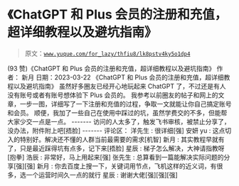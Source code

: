 # 《ChatGPT 和 Plus 会员的注册和充值，超详细教程以及避坑指南》

> 原文：[`www.yuque.com/for_lazy/thfiu8/lk8pstv4ky5o1dp4`](https://www.yuque.com/for_lazy/thfiu8/lk8pstv4ky5o1dp4)

<ne-h2 id="37fe7905" data-lake-id="37fe7905"><ne-heading-ext><ne-heading-anchor></ne-heading-anchor><ne-heading-fold></ne-heading-fold></ne-heading-ext><ne-heading-content><ne-text id="u3630645d">(93 赞)《ChatGPT 和 Plus 会员的注册和充值，超详细教程以及避坑指南》</ne-text></ne-heading-content></ne-h2> <ne-p id="ufd82f5de" data-lake-id="ufd82f5de"><ne-text id="uec2cc834">作者： 新月</ne-text></ne-p> <ne-p id="uaffef333" data-lake-id="uaffef333"><ne-text id="u76250add">日期：2023-03-22</ne-text></ne-p> <ne-p id="uddb4a6e6" data-lake-id="uddb4a6e6"><ne-text id="u7d0f7a45">《ChatGPT 和 Plus 会员的注册和充值，超详细教程以及避坑指南》</ne-text></ne-p> <ne-p id="uc2afc8f5" data-lake-id="uc2afc8f5"><ne-text id="ua1a78c18">虽然好多圈友已经开心地玩起来 ChatGPT 了，不过还是有人没有账号或者有账号想体验下 Plus 会员的。</ne-text> <ne-text id="uec3ad103">我参考以前圈友的帖子和网上的文章，一步一图，详细写了一下注册和充值的过程，争取一文就能让你自己搞定账号和会员。</ne-text> <ne-text id="u05748536">顺便，我加了一些自己在使用中踩过的坑，虽然学费交的不多，但能帮大家少交一点是一点。</ne-text></ne-p> <ne-p id="u76a3b715" data-lake-id="u76a3b715"><ne-text id="uc29c62df">------- 访问的人太多了，触发飞书审核，被禁止分享了，没办法，附件附上吧[捂脸] -------</ne-text></ne-p> <ne-hole id="u1be272d0" data-lake-id="u1be272d0"><ne-card data-card-name="hr" data-card-type="block" id="wCdMx" data-event-boundary="card"><ne-p id="uf65e3149" data-lake-id="uf65e3149"><ne-text id="ub21f4d8d">评论区：</ne-text></ne-p> <ne-p id="uec155124" data-lake-id="uec155124"><ne-text id="ub6fda334">洋先生 : 很详细[强]</ne-text> <ne-text id="ua3f85721">安妍 yu : 这点切入的特别好。解决还不懂的人群当前最需要的需求[机智]</ne-text> <ne-text id="ub4574fe1">新月 : 其实教程早就有了，只是最近踩得坑有点多，记下来[捂脸]</ne-text> <ne-text id="u60a3da71">星辰 : 梯子怎么解决，大神请指教呀[抱拳]</ne-text> <ne-text id="u6e4ea709">浩辰 : 非常好，马上用起来[强]</ne-text> <ne-text id="ue45d5fdb">张先生 : 总算看到一篇能解决实际问题的分享[强][强]</ne-text> <ne-text id="u9467dd8c">新月 : 你去百度上搜一下，关键词用节点，飞机这样的近义词，有很多，选一个运营时间久一点的就行</ne-text> <ne-text id="u0b02ffdb">星辰 : 谢谢大佬[强][强][强]</ne-text></ne-p></ne-card></ne-hole>